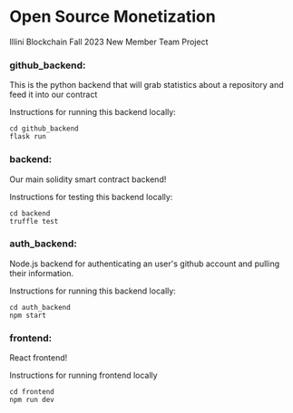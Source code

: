 # Open Source Monetization
Illini Blockchain Fall 2023 New Member Team Project


### github_backend:

This is the python backend that will grab statistics about a repository and feed it into our contract

Instructions for running this backend locally:
```
cd github_backend
flask run
```

### backend:

Our main solidity smart contract backend!

Instructions for testing this backend locally:
```
cd backend
truffle test
```

### auth_backend:

Node.js backend for authenticating an user's github account and pulling their information.

Instructions for running this backend locally:
```
cd auth_backend
npm start
```

### frontend:

React frontend!

Instructions for running frontend locally
```
cd frontend
npm run dev
```
